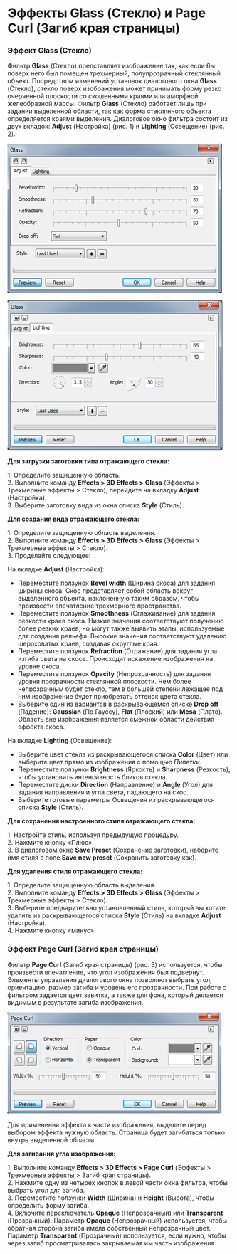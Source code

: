 # Эффекты Glass (Стекло) и Page Curl (Загиб края страницы)

### Эффект Glass (Стекло)

Фильтр **Glass** (Стекло) представляет изображение так, как если 6ы поверх него был помещен трехмерный, полупрозрачный стеклянный объект. Посредством изменений установок диалогового окна **Glass** (Стекло), стекло поверх изображения может принимать форму резко очерченной плоскости со скошенными краями или аморфной желеобразной массы. Фильтр **Glass** (Стекло) работает лишь при задании выделенной области, так как форма стеклянного объекта определяется краями выделения. Диалоговое окно фильтра состоит из двух вкладок: **Adjust** (Настройка) (рис. 1) и **Lighting** (Освещение) (рис. 2).

![Эффекты Glass (Стекло) и Page Curl (Загиб края страницы)](./9d109d68-8bb4-4080-95c8-bb1d85c918f5.jpg)

![Эффекты Glass (Стекло) и Page Curl (Загиб края страницы)](./1f874f91-4b73-41bf-b147-765c479ece68.jpg)

**Для загрузки заготовки типа отражающего стекла:**

1\. Определите защищенную область.  
2\. Выполните команду **Effects > 3D Effects > Glass** (Эффекты > Трехмерные эффекты > Стекло), перейдите на вкладку **Adjust** (Настройка).  
3\. Выберите заготовку вида из окна списка **Style** (Стиль).

**Для создания вида отражающего стекла:**

1\. Определите защищенную область выделения.  
2\. Выполните команду **Effects > 3D Effects > Glass** (Эффекты > Трехмерные эффекты > Стекло).  
3\. Проделайте следующее:

На вкладке **Adjust** (Настройка):

*   Переместите ползунок **Bevel width** (Ширина скоса) для задания ширины скоса. Скос представляет собой область вокруг выделенного объекта, наклоненную таким образом, чтобы произвести впечатление трехмерного пространства.
*   Переместите ползунок **Smoothness** (Сглаживание) для задания резкости краев скоса. Низкие значения соответствуют получению более резких краев, но могут также выявить этапы, используемые для создания рельефа. Высокие значения соответствуют удалению шероховатых краев, создавая округлые края.
*   Переместите ползунок **Refraction** (Отражение) для задания угла изгиба света на скосе. Происходит искажение изображения на уровне скоса.
*   Переместите ползунок **Opacity** (Непрозрачность) для задания уровня прозрачности стеклянной плоскости. Чем более непрозрачным будет стекло, тем в большей степени лежащее под ним изображение будет приобретать оттенок цвета стекла.
*   Выберите один из вариантов в раскрывающемся списке **Drop off** (Падение): **Gaussian** (По Гауссу), **Flat** (Плоский) или **Mesa** (Плато). Область вне изображения является смежной области действия эффекта скоса.

На вкладке **Lighting** (Освещение):

*   Выберите цвет стекла из раскрывающегося списка **Color** (Цвет) или выберите цвет прямо из изображения с помощью _Пипетки_.
*   Переместите ползунки **Brightness** (Яркость) и **Sharpness** (Резкость), чтобы установить интенсивность бликов стекла.
*   Переместите диски **Direction** (Направление) и **Angle** (Угол) для задания направления и угла света, падающего на скос.
*   Выберите готовые параметры Освещения из раскрывающегося списка **Style** (Стиль).

**Для сохранения настроенного стиля отражающего стекла:**

1\. Настройте стиль, используя предыдущую процедуру.  
2\. Нажмите кнопку «Плюс».  
3\. В диалоговом окне **Save Preset** (Сохранение заготовки), наберите имя стиля в поле **Save new preset** (Сохранить заготовку как).

**Для удаления стиля отражающего стекла:**

1\. Определите защищенную область выделения.  
2\. Выполните команду **Effects > 3D Effects > Glass** (Эффекты > Трехмерные эффекты > Стекло).  
3\. Выберите предварительно установленный стиль, который вы хотите удалить из раскрывающегося списка **Style** (Стиль) на вкладке **Adjust** (Настройка).  
4\. Нажмите кнопку «минус».

### Эффект Page Curl (Загиб края страницы)

Фильтр **Page Curl** (Загиб края страницы) (рис. 3) используется, чтобы произвести впечатление, что угол изображения был подвернут. Элементы управления диалогового окна позволяют выбрать угол, ориентацию, размер загиба и уровень его прозрачности. При работе с фильтром задается цвет завитка, а также для фона, который делается видимым в результате загиба изображения.

![Эффекты Glass (Стекло) и Page Curl (Загиб края страницы)](./cec9fa77-cf7a-4cb0-87ea-eb2540cad648.jpg)

Для применения эффекта к части изображения, выделите перед выбором эффекта нужную область. Страница будет загибаться только внутрь выделенной области.

**Для загибания угла изображения:**

1\. Выполните команду **Effects > 3D Effects > Page Curl** (Эффекты > Трехмерные эффекты > Загиб края страницы).  
2\. Нажмите одну из четырех кнопок в левой части окна фильтра, чтобы выбрать угол для загиба.  
3\. Переместите ползунки **Width** (Ширина) и **Height** (Высота), чтобы определить форму загиба.  
4\. Включите переключатель **Opaque** (Непрозрачный) или **Transparent** (Прозрачный). Параметр **Opaque** (Непрозрачный) используется, чтобы обратная сторона загиба имела собственный непрозрачный цвет. Параметр **Transparent** (Прозрачный) используется, если нужно, чтобы через загиб просматривалась закрываемая им часть изображения.